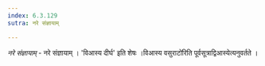 ```yaml
---
index: 6.3.129
sutra: नरे संज्ञायाम्

---
```

_नरे संज्ञायाम्_ - नरे संज्ञायाम् । 'विआस्य दीर्घ' इति शेषः ।विआस्य वसुराटो॑रिति पूर्वसूत्राद्विआस्येत्यनुवर्तते । 